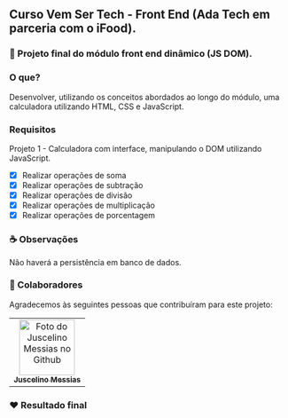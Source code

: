 ## Curso Vem Ser Tech - Front End (Ada Tech em parceria com o iFood).

### 🚀 Projeto final do módulo front end dinâmico (JS DOM).

### O que?
Desenvolver, utilizando os conceitos abordados ao longo do módulo, uma calculadora utilizando HTML, CSS e JavaScript.

### Requisitos
Projeto 1 - Calculadora com interface, manipulando o DOM utilizando JavaScript.

- [x] Realizar operações de soma
- [x] Realizar operações de subtração
- [x] Realizar operações de divisão
- [x] Realizar operações de multiplicação
- [x] Realizar operações de porcentagem

### ☕ Observações
Não haverá a persistência em banco de dados.

### 🤝 Colaboradores
Agradecemos às seguintes pessoas que contribuíram para este projeto:

<table>
  <tr>
    <td align="center">
      <a href="#">
        <img src="https://avatars.githubusercontent.com/u/20049294?v=4" width="100px;" alt="Foto do Juscelino Messias no Github"/><br>
        <sub>
          <b>Juscelino Messias</b>
        </sub>
      </a>
    </td>
  </tr>
</table>

### ❤️ Resultado final

